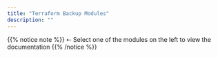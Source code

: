 ```yaml
---
title: "Terraform Backup Modules"
description: ""
---
```


{{% notice note %}}
⇠ Select one of the modules on the left to view the documentation
{{% /notice %}}
